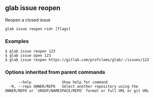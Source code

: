 ## glab issue reopen

Reopen a closed issue

```
glab issue reopen <id> [flags]
```

### Examples

```
$ glab issue reopen 123
$ glab issue open 123
$ glab issue reopen https://gitlab.com/profclems/glab/-/issues/123

```

### Options inherited from parent commands

```
      --help              Show help for command
  -R, --repo OWNER/REPO   Select another repository using the OWNER/REPO or `GROUP/NAMESPACE/REPO` format or full URL or git URL
```

